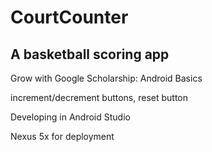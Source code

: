 # CourtCounter
## A basketball scoring app

Grow with Google Scholarship: Android Basics

increment/decrement buttons, reset button

Developing in Android Studio

Nexus 5x for deployment
